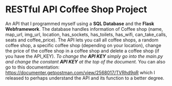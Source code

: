 # RESTful API Coffee Shop Project
An API that I programmed myself using a **SQL Database** and the **Flask Webframework**. The database handles information of Coffee shop (name, map_url, img_url, location, has_sockets, has_toilets, has_wifi, can_take_calls, seats and coffee_price). The API lets you call all coffee shops, a random coffee shop, a specific coffee shop (depending on your location), change the price of the coffee shop in a coffee shop and delete a coffee shop (if you have the API_KEY). *To change the **API KEY** simply go into the main.py and change the constant **API KEY** at the top of the document.*
You can also go to this documentation: https://documenter.getpostman.com/view/2568017/TVRhd9qR which I released to perhaps understand the API and its function to a better degree.
